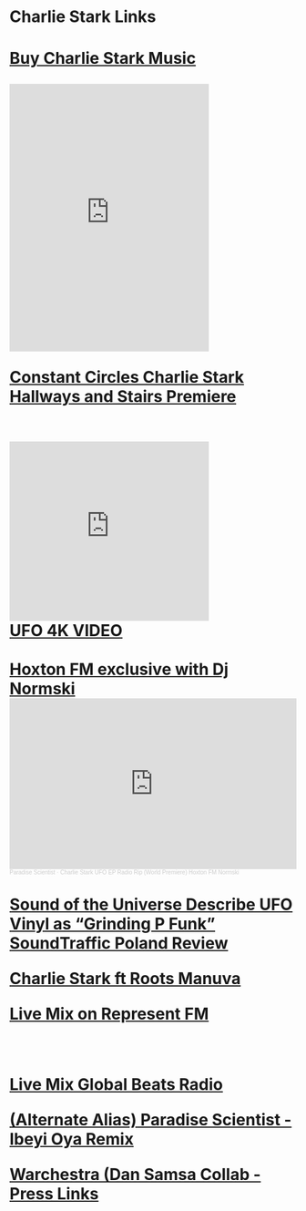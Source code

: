 

<H1>Charlie Stark Links<H1>

 <a href="https://charliestark.bandcamp.com/album/hallways-and-stairs">Buy Charlie Stark Music</a>
 <iframe style="border: 0; width: 350px; height: 470px;" src="https://bandcamp.com/EmbeddedPlayer/album=466503311/size=large/bgcol=333333/linkcol=0f91ff/tracklist=false/track=2567182898/transparent=true/" seamless><a href="https://charliestark.bandcamp.com/album/hallways-and-stairs">Hallways and Stairs by Charlie Stark</a></iframe>
 <br>

<a href="http://www.constantcircles.com/prem-sd002/">Constant Circles Charlie Stark Hallways and Stairs Premiere</a> 

<br>

<iframe width="350" height="315" src="https://www.youtube.com/embed/TAPfLYxE2pw" frameborder="0" allow="accelerometer; autoplay; clipboard-write; encrypted-media; gyroscope; picture-in-picture" allowfullscreen></iframe>

<br>
<a href="https://www.youtube.com/watch?v=TAPfLYxE2pw">UFO 4K VIDEO</a>
<br>


<br>
<a href="https://soundcloud.com/paradisescientist/charlie-stark-ufo-ep-radio-rip-world-premiere- hoxton-fm-normski">Hoxton FM exclusive with Dj Normski</a>
<br>
<iframe width="100%" height="300" scrolling="no" frameborder="no" allow="autoplay" src="https://w.soundcloud.com/player/?url=https%3A//api.soundcloud.com/tracks/283373330&color=%23ff5500&auto_play=false&hide_related=false&show_comments=true&show_user=true&show_reposts=false&show_teaser=true&visual=true"></iframe><div style="font-size: 10px; color: #cccccc;line-break: anywhere;word-break: normal;overflow: hidden;white-space: nowrap;text-overflow: ellipsis; font-family: Interstate,Lucida Grande,Lucida Sans Unicode,Lucida Sans,Garuda,Verdana,Tahoma,sans-serif;font-weight: 100;"><a href="https://soundcloud.com/paradisescientist" title="Paradise Scientist" target="_blank" style="color: #cccccc; text-decoration: none;">Paradise Scientist</a> · <a href="https://soundcloud.com/paradisescientist/charlie-stark-ufo-ep-radio-rip-world-premiere-hoxton-fm-normski" title="Charlie Stark UFO EP Radio Rip (World Premiere) Hoxton FM Normski" target="_blank" style="color: #cccccc; text-decoration: none;">Charlie Stark UFO EP Radio Rip (World Premiere) Hoxton FM Normski</a></div>
<br>
<a href="https://soundsoftheuniverse.com/product/ufo">Sound of the Universe Describe UFO Vinyl as “Grinding P Funk”</a>
<br>
<a href="http://soundtraffic.pl/charlie-stark-ufo/">SoundTraffic Poland Review</a>
<br>

<a href="https://youtu.be/8jH_bSqv17s">Charlie Stark ft Roots Manuva</a>
<br>

<a href="https://soundcloud.com/paradisescientist/prologue-mix-forecast-mixtapes-reprezent-fm">Live Mix on Represent FM</a>

<br>


<a href="https://www.mixcloud.com/GlobalBeatsRadio/global-beats-radio-november-1st-2018-w-charlie-stark/">Live Mix Global Beats Radio<a/>
<br>

<a href="https://soundcloud.com/paradisescientist/ibeyi-oya-paradise-scientist-remix">(Alternate Alias) Paradise Scientist - Ibeyi Oya Remix</a>
<br>

<a href="https://mixmag.net/read/infinite-machine-releases-debut-warsnare-album-warchestra-news/ https://uk.style.yahoo.com/premiere-warsnare-calls-vocalist-charlie-175230366.html">Warchestra (Dan Samsa Collab - Press Links</a>
